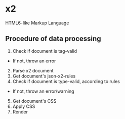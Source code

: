 # x2
HTML6-like Markup Language

## Procedure of data processing
1. Check if document is tag-valid
 * If not, throw an error
2. Parse x2 document
3. Get document's json-x2-rules
4. Check if document is type-valid, according to rules
 * If not, throw an error/warning
5. Get document's CSS
6. Apply CSS
7. Render
